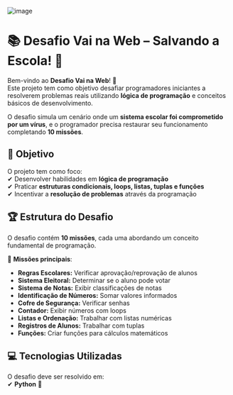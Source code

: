 ![image](https://github.com/user-attachments/assets/f41f7e4e-b572-4a03-b37e-7cf27ed4ff1d)

# 📚 Desafio Vai na Web – Salvando a Escola! 🚀

Bem-vindo ao **Desafio Vai na Web**! 🎯  
Este projeto tem como objetivo desafiar programadores iniciantes a resolverem problemas reais utilizando **lógica de programação** e conceitos básicos de desenvolvimento.  

O desafio simula um cenário onde um **sistema escolar foi comprometido por um vírus**, e o programador precisa restaurar seu funcionamento completando **10 missões**.  

## 📌 Objetivo

O projeto tem como foco:  
✔ Desenvolver habilidades em **lógica de programação**  
✔ Praticar **estruturas condicionais, loops, listas, tuplas e funções**  
✔ Incentivar a **resolução de problemas** através da programação  

## 🏆 Estrutura do Desafio

O desafio contém **10 missões**, cada uma abordando um conceito fundamental de programação.  

📌 **Missões principais**:  
- **Regras Escolares:** Verificar aprovação/reprovação de alunos  
- **Sistema Eleitoral:** Determinar se o aluno pode votar  
- **Sistema de Notas:** Exibir classificações de notas  
- **Identificação de Números:** Somar valores informados  
- **Cofre de Segurança:** Verificar senhas  
- **Contador:** Exibir números com loops  
- **Listas e Ordenação:** Trabalhar com listas numéricas  
- **Registros de Alunos:** Trabalhar com tuplas  
- **Funções:** Criar funções para cálculos matemáticos  

## 💻 Tecnologias Utilizadas

O desafio deve ser resolvido em:  
✔ **Python** 🐍  
